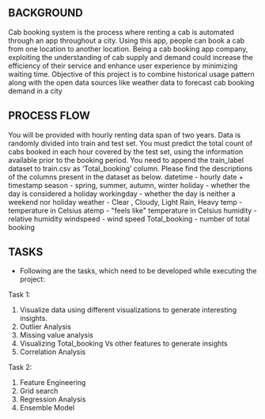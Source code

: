 ## BACKGROUND 

Cab booking system is the process where renting a cab is automated through an app
throughout a city. Using this app, people can book a cab from one location to another location.
Being a cab booking app company, exploiting the understanding of cab supply and demand
could increase the efficiency of their service and enhance user experience by minimizing
waiting time.
Objective of this project is to combine historical usage pattern along with the open data sources
like weather data to forecast cab booking demand in a city

## PROCESS FLOW

You will be provided with hourly renting data span of two years. Data is randomly divided into
train and test set. You must predict the total count of cabs booked in each hour covered by the
test set, using the information available prior to the booking period. You need to append the
train_label dataset to train.csv as ‘Total_booking’ column.
Please find the descriptions of the columns present in the dataset as below.
datetime - hourly date + timestamp
season - spring, summer, autumn, winter
holiday - whether the day is considered a holiday
workingday - whether the day is neither a weekend nor holiday
weather - Clear , Cloudy, Light Rain, Heavy temp - temperature in Celsius
atemp - "feels like" temperature in Celsius
humidity - relative humidity
windspeed - wind speed
Total_booking - number of total booking


## TASKS
- Following are the tasks, which need to be developed while executing the project:

Task 1:
1. Visualize data using different visualizations to generate interesting insights.
2. Outlier Analysis
3. Missing value analysis
4. Visualizing Total_booking Vs other features to generate insights
5. Correlation Analysis

Task 2:
1. Feature Engineering
2. Grid search
3. Regression Analysis
4. Ensemble Model

